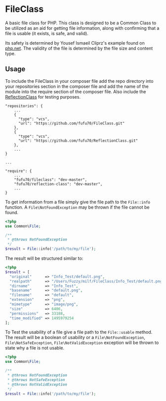 # FileClass

A basic file class for PHP. This class is designed to be a Common Class to be utilized as an aid for getting file information, along with confirming that a file is usable (it exists, is safe, and valid).

Its safety is determined by Yousef Ismaeil Cliprz's example found on [php.net](http://php.net/manual/en/function.move-uploaded-file.php#111412). The validity of the file is determined by the file size and content type.

## Usage

To include the FileClass in your composer file add the repo directory into your repositories section in the composer file and add the name of the module into the require section of the composer file. Also include the [ReflectionClass](https://github.com/fufu70/ReflectionClass) for testing purposes.

```
"repositories": {
    ...
    { 
      "type": "vcs", 
      "url": "https://github.com/fufu70/FileClass.git"
    },
    { 
      "type": "vcs",
      "url": "https://github.com/fufu70/ReflectionClass.git"
    },
    ...
}

...

"require": {
    ...
    "fufu70/fileclass": "dev-master",
    "fufu70/reflection-class": "dev-master",
    ...
}
```

To get information from a file simply give the file path to the `File::info` function. A `File\NotFoundException` may be thrown if the file cannot be found.

```php
<?php
use Common\File;

/**
 * @throws NotFoundException
 */
$result = File::info('/path/to/my/file');
```

The result will be structured similar to:

```php
<?php
$result = [
  "original"      => "Info_Test/default.png",
  "realpath"      => "/Users/Fuzzy/milf/FileClass/Info_Test/default.png",
  "dirname"       => "Info_Test",
  "basename"      => "default.png",
  "filename"      => "default",
  "extension"     => "png",
  "mimetype"      => "image/png",
  "size"          => 6486,
  "permissions"   => 33188,
  "time_modified" => 1495979254
];
```

To Test the usability of a file give a file path to the `File::usable` method. The result will be a boolean of usability or a `File\NotFoundException`, `File\NotSafeException`, `File\NotValidException` exception will be thrown to state why a file is not usable.

```php
<?php
use Common\File;

/**
 * @throws NotFoundException
 * @throws NotSafeException
 * @throws NotValidException
 */
$result = File::info('/path/to/my/file');
```

